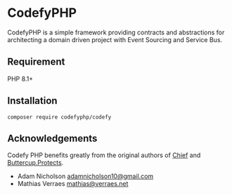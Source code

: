# CodefyPHP

CodefyPHP is a simple framework providing contracts and abstractions for architecting a domain driven project with Event
Sourcing and Service
Bus.

## Requirement

PHP 8.1+

## Installation

```composer require codefyphp/codefy```

## Acknowledgements

Codefy PHP benefits greatly from the original authors of [Chief](https://github.com/adamnicholson/Chief)
and [Buttercup.Protects](https://github.com/buttercup-php/protects).

- Adam Nicholson [adamnicholson10@gmail.com](mailto:adamnicholson10@gmail.com)
- Mathias Verraes [mathias@verraes.net](mailto:mathias@verraes.net) 